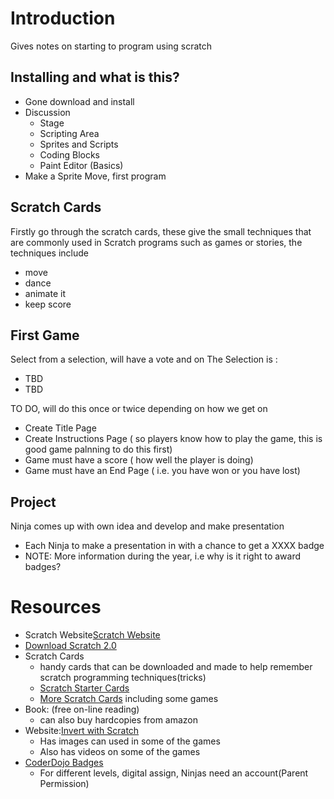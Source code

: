 # Introduction
Gives notes on starting to program using scratch

## Installing and what is this?
* Gone download and install
* Discussion 
  + Stage
  + Scripting Area
  + Sprites and Scripts
  + Coding Blocks
  + Paint Editor (Basics)
* Make a Sprite Move, first program

## Scratch Cards
Firstly go through the scratch cards, these give the small techniques that are commonly used in Scratch programs such as games or stories, the techniques include
 * move
 * dance
 * animate it
 * keep score

## First Game
Select from a selection, will have a vote and on 
The Selection is :
* TBD
* TBD

TO DO, will do this once or twice depending on how we get on
* Create Title Page
* Create Instructions Page ( so players know how to play the game, this is good game palnning to do this first)
* Game must have a score ( how well the player is doing)
* Game must have an End Page ( i.e. you have won or you have lost)

## Project
Ninja comes up with own idea and develop and make presentation
* Each Ninja to make a presentation in with a chance to get a XXXX badge
* NOTE: More information during the year, i.e why is it right to award badges?


# Resources
* Scratch Website[Scratch Website](https://scratch.mit.edu/)
* [Download Scratch 2.0](https://scratch.mit.edu/download) 
* Scratch Cards
  + handy cards that can be downloaded and made to help remember scratch programming techniques(tricks)
  + [Scratch Starter Cards](https://resources.scratch.mit.edu/www/cards/en/Scratch2Cards.pdf)
  + [More Scratch Cards](https://scratch.mit.edu/info/cards/) including some games
* Book:[]() (free on-line reading)
  + can also buy hardcopies from amazon
* Website:[Invert with Scratch](https://inventwithscratch.com/)
  + Has images can used in some of the games
  + Also has videos on some of the games
* [CoderDojo Badges](https://coderdojo.com/community/badges/)
  + For different levels, digital assign, Ninjas need an account(Parent Permission) 



